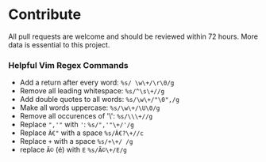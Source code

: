 # Contribute
All pull requests are welcome and should be reviewed within 72 hours. More data is essential to this project.

### Helpful Vim Regex Commands
- Add a return after every word: ```%s/ \w\+/\r\0/g```  
- Remove all leading whitespace: ```%s/^\s\+//g```  
- Add double quotes to all words: ```%s/\w\+/"\0",/g```  
- Make all words uppercase: ```%s/\w\+/\U\0/g```  
- Remove all occurences of '\\': ```%s/\\\+//g```  
- Replace ```",'"``` with ```'```: ```%s/",'"\+/'/g```
- Replace ```Â€"``` with a space ```%s/Â€?\+//c```  
- Replace ```+``` with a space ```%s/+\+/ /g```
- replace ```Ã©``` (é) with ```E``` ```%s/Ã©\+/E/g```
